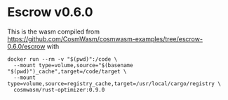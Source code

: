 # Escrow v0.6.0
This is the wasm compiled from https://github.com/CosmWasm/cosmwasm-examples/tree/escrow-0.6.0/escrow with

```
docker run --rm -v "$(pwd)":/code \
  --mount type=volume,source="$(basename "$(pwd)")_cache",target=/code/target \
  --mount type=volume,source=registry_cache,target=/usr/local/cargo/registry \
  cosmwasm/rust-optimizer:0.9.0
```
